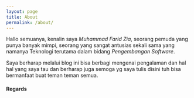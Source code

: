 ```yaml
---
layout: page
title: About
permalink: /about/
---
```

Hallo semuanya, kenalin saya *Muhammad Farid Zia*, seorang pemuda yang punya banyak mimpi,
seorang yang sangat antusias sekali sama yang namanya Teknologi terutama dalam bidang *Pengembangan Software*.

Saya berharap melalui blog ini bisa berbagi mengenai pengalaman dan hal hal yang saya tau
dan berharap juga semoga yg saya tulis disini tuh bisa bermanfaat buat teman teman semua.

#### Regards 

